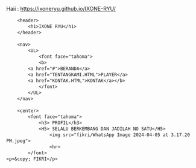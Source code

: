 Haii : https://ixoneryu.github.io/IXONE-RYU/

<!DOCTYPE html>
<html lang="en">
<head>
  <meta charset="UTF-8">
  <meta name="viewport" content="width=device-width, initial-scale=1.0">
  <title>IXONE PLAYER</title>
  <link rel="stylesheet" href="styles.css">
  <script src="script.js"></script>

</head>
<body>

        <header>
            <h1>IXONE RYU</h1>
        </header>
    
        <nav>
            <UL>
                <font face="tahoma">
                <b>
            <a href="#">BERANDA</a>
            <a href="TENTANGKAMI.HTML">PLAYER</a>
            <a href="KONTAK.HTML">KONTAK</a></b>
                </font>
            </UL>
        </nav>
    
        <center>
            <font face="tahoma">
                <h3> PROFIL</h3>
                <H5> SELALU BERKEMBANG DAN JADILAH NO SATU</H5>
                    <img src="fikri/WhatsApp Image 2024-04-05 at 3.17.20 PM.jpeg">
                    <hr>
            </font>
    <p>&copy; FIKRI</p>
  </footer>

</body>
</html>
